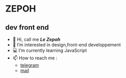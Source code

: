 # ZEPOH
## dev front end

- 👋 Hi, call me  _**Le Zepoh**_
- 👀 I’m interested in design,front-end developpement
- 💻 I’m currently learning JavaScript
- 📫 How to reach me :
    + [telegram](https://t.me/le_zepoh)  
    + [mail](menzepohyvesseraphin@gmail.com)









<!---
Zepoh/Zepoh is a ✨ special ✨ repository because its `README.md` (this file) appears on your GitHub profile.
You can click the Preview link to take a look at your changes.
--->
